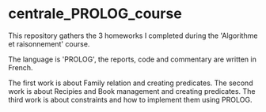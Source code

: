 # centrale_PROLOG_course

This repository gathers the 3 homeworks I completed during the 'Algorithme et raisonnement' course. 

The language is 'PROLOG', the reports, code and commentary are written in French.

The first work is about Family relation and creating predicates.
The second work is about Recipies and Book management and creating predicates.
The third work is about constraints and how to implement them using PROLOG.
